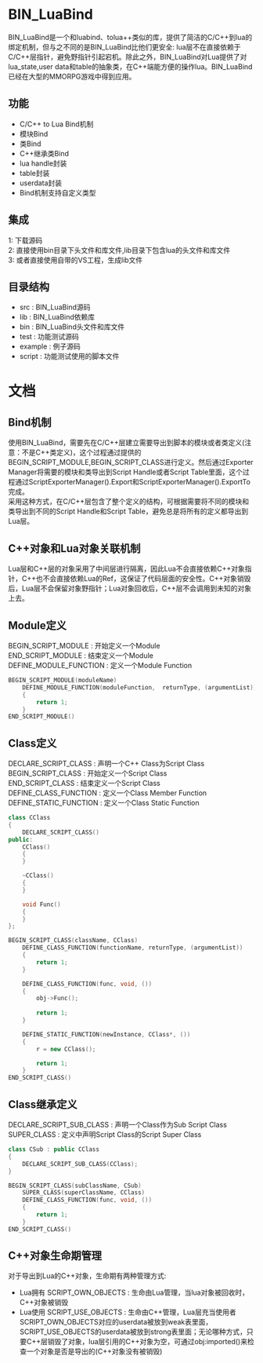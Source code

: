 # BIN_LuaBind

BIN_LuaBind是一个和luabind、tolua++类似的库，提供了简洁的C/C++到lua的绑定机制，但与之不同的是BIN_LuaBind比他们更安全: lua层不在直接依赖于C/C++层指针，避免野指针引起宕机。除此之外，BIN_LuaBind对Lua提供了对lua_state,user data和table的抽象类，在C++端能方便的操作lua。BIN_LuaBind已经在大型的MMORPG游戏中得到应用。

## 功能
* C/C++ to Lua Bind机制 
* 模块Bind
* 类Bind
* C++继承类Bind
* lua handle封装
* table封装
* userdata封装
* Bind机制支持自定义类型

## 集成
1: 下载源码 <br/>
2: 直接使用bin目录下头文件和库文件,lib目录下包含lua的头文件和库文件 <br/>
3: 或者直接使用自带的VS工程，生成lib文件 <br/>

## 目录结构
* src : BIN_LuaBind源码 
* lib : BIN_LuaBind依赖库
* bin : BIN_LuaBind头文件和库文件
* test : 功能测试源码
* example : 例子源码
* script : 功能测试使用的脚本文件

# 文档

## Bind机制
使用BIN_LuaBind，需要先在C/C++层建立需要导出到脚本的模块或者类定义(注意：不是C++类定义)，这个过程通过提供的BEGIN_SCRIPT_MODULE,BEGIN_SCRIPT_CLASS进行定义。然后通过Exporter Manager将需要的模块和类导出到Script Handle或者Script Table里面，这个过程通过ScriptExporterManager().Export和ScriptExporterManager().ExportTo完成。<br/>
采用这种方式，在C/C++层包含了整个定义的结构，可根据需要将不同的模块和类导出到不同的Script Handle和Script Table，避免总是将所有的定义都导出到Lua层。

## C++对象和Lua对象关联机制
Lua层和C++层的对象采用了中间层进行隔离，因此Lua不会直接依赖C++对象指针，C++也不会直接依赖Lua的Ref，这保证了代码层面的安全性。C++对象销毁后，Lua层不会保留对象野指针；Lua对象回收后，C++层不会调用到未知的对象上去。

## Module定义
BEGIN_SCRIPT_MODULE : 开始定义一个Module <br/>
END_SCRIPT_MODULE : 结束定义一个Module <br/>
DEFINE_MODULE_FUNCTION : 定义一个Module Function <br/>
```C++
BEGIN_SCRIPT_MODULE(moduleName)
	DEFINE_MODULE_FUNCTION(moduleFunction,  returnType, (argumentList))
	{
		return 1;
	}
END_SCRIPT_MODULE()
```
## Class定义
DECLARE_SCRIPT_CLASS : 声明一个C++ Class为Script Class <br/>
BEGIN_SCRIPT_CLASS : 开始定义一个Script Class <br/>
END_SCRIPT_CLASS : 结束定义一个Script Class <br/>
DEFINE_CLASS_FUNCTION : 定义一个Class Member Function <br/>
DEFINE_STATIC_FUNCTION : 定义一个Class Static Function <br/>
```C++
class CClass
{
	DECLARE_SCRIPT_CLASS()
public:
	CClass()
	{
	}

	~CClass()
	{
	}

	void Func()
	{
	}
};

BEGIN_SCRIPT_CLASS(className, CClass)
	DEFINE_CLASS_FUNCTION(functionName, returnType, (argumentList))
	{
		return 1;
	}

	DEFINE_CLASS_FUNCTION(func, void, ())
	{	
		obj->Func();
			
		return 1;
	}

	DEFINE_STATIC_FUNCTION(newInstance, CClass*, ())
	{		
		r = new CClass();

		return 1;
	}
END_SCRIPT_CLASS()
```
## Class继承定义
DECLARE_SCRIPT_SUB_CLASS : 声明一个Class作为Sub Script Class <br/>
SUPER_CLASS : 定义中声明Script Class的Script Super Class <br/>

```C++
class CSub : public CClass
{
	DECLARE_SCRIPT_SUB_CLASS(CClass);
}

BEGIN_SCRIPT_CLASS(subClassName, CSub)
	SUPER_CLASS(superClassName, CClass)
	DEFINE_CLASS_FUNCTION(func, void, ())
	{
		return 1;
	}
END_SCRIPT_CLASS()
```
## C++对象生命期管理
对于导出到Lua的C++对象，生命期有两种管理方式:<br/>
* Lua拥有 SCRIPT_OWN_OBJECTS : 生命由Lua管理，当lua对象被回收时，C++对象被销毁 <br/> 
* Lua使用 SCRIPT_USE_OBJECTS : 生命由C++管理，Lua层充当使用者 <br/>
SCRIPT_OWN_OBJECTS对应的userdata被放到weak表里面，SCRIPT_USE_OBJECTS的userdata被放到strong表里面；无论哪种方式，只要C++层销毁了对象，lua层引用的C++对象为空，可通过obj:imported()来检查一个对象是否是导出的(C++对象没有被销毁)



 
